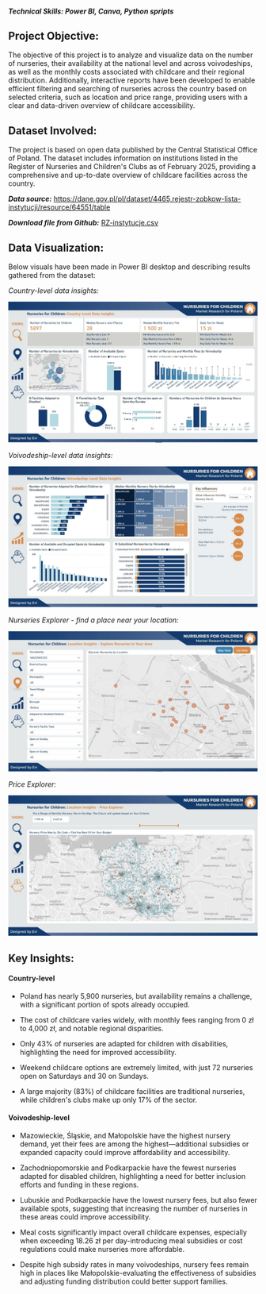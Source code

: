 #### *Technical Skills: Power BI, Canva, Python spripts*
## Project Objective: 
The objective of this project is to analyze and visualize data on the number of nurseries, their availability at the national level and across voivodeships, as well as the monthly costs associated with childcare and their regional distribution. 
Additionally, interactive reports have been developed to enable efficient filtering and searching of nurseries across the country based on selected criteria, such as location and price range, providing users with a clear and data-driven overview of childcare accessibility. 

## Dataset Involved:
The project is based on open data published by the Central Statistical Office of Poland. The dataset includes information on institutions listed in the Register of Nurseries and Children's Clubs as of February 2025, providing a comprehensive and up-to-date overview of childcare facilities across the country.

<B>*Data source:*</B> <a href="https://dane.gov.pl/pl/dataset/4465,rejestr-zobkow-lista-instytucji/resource/64551/table">https://dane.gov.pl/pl/dataset/4465,rejestr-zobkow-lista-instytucji/resource/64551/table</a>

<B>*Download file from Github:*</B> <a href="https://github.com/analysteva/Project1-/blob/61adb5320e7d083e70abda01e7cc191ac5b9aaa4/RZ-instytucje.csv"> RZ-instytucje.csv </a>

## Data Visualization:
Below visuals have been made in Power BI desktop and describing results gathered from the dataset:

*Country-level data insights:*

<img src="assets/img/KN_1.JPG" alt="Example Image">

*Voivodeship-level data insights:*

<img src="assets/img/KN_2.JPG" alt="Example Image">

*Nurseries Explorer - find a place near your location:*

<img src="assets/img/KN_3.JPG" alt="Example Image">

*Price Explorer:*

<img src="assets/img/KN_4.JPG" alt="Example Image">

## Key Insights:
#### Country-level 
- Poland has nearly 5,900 nurseries, but availability remains a challenge, with a significant portion of spots already occupied. 

- The cost of childcare varies widely, with monthly fees ranging from 0 zł to 4,000 zł, and notable regional disparities. 

- Only 43% of nurseries are adapted for children with disabilities, highlighting the need for improved accessibility. 

- Weekend childcare options are extremely limited, with just 72 nurseries open on Saturdays and 30 on Sundays. 

- A large majority (83%) of childcare facilities are traditional nurseries, while children's clubs make up only 17% of the sector.

#### Voivodeship-level 
- Mazowieckie, Śląskie, and Małopolskie have the highest nursery demand, yet their fees are among the highest—additional subsidies or expanded capacity could improve affordability and accessibility. 

- Zachodniopomorskie and Podkarpackie have the fewest nurseries adapted for disabled children, highlighting a need for better inclusion efforts and funding in these regions. 

- Lubuskie and Podkarpackie have the lowest nursery fees, but also fewer available spots, suggesting that increasing the number of nurseries in these areas could improve accessibility. 

- Meal costs significantly impact overall childcare expenses, especially when exceeding 18.26 zł per day-introducing meal subsidies or cost regulations could make nurseries more affordable. 

- Despite high subsidy rates in many voivodeships, nursery fees remain high in places like Małopolskie-evaluating the effectiveness of subsidies and adjusting funding distribution could better support families. 
  <!--## Download the project in .pdf-->



